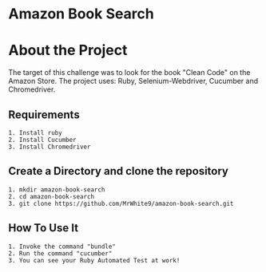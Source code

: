 # **Amazon Book Search**

# **About the Project** 

The target of this challenge was to look for the book "Clean Code" on the Amazon Store. The project uses: Ruby, Selenium-Webdriver, Cucumber and Chromedriver.

## Requirements
    1. Install ruby
    2. Install Cucumber
    3. Install Chromedriver

## Create a Directory and clone the repository
    1. mkdir amazon-book-search
    2. cd amazon-book-search
    3. git clone https://github.com/MrWhite9/amazon-book-search.git

## How To Use It

    1. Invoke the command "bundle"
    2. Run the command "cucumber"
    3. You can see your Ruby Automated Test at work!